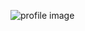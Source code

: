 ![profile image](https://avatars.githubusercontent.com/u/40349769?s=400&u=de027ccf83137f0fc4a6d8021c3958501f8c980a&v=4)
